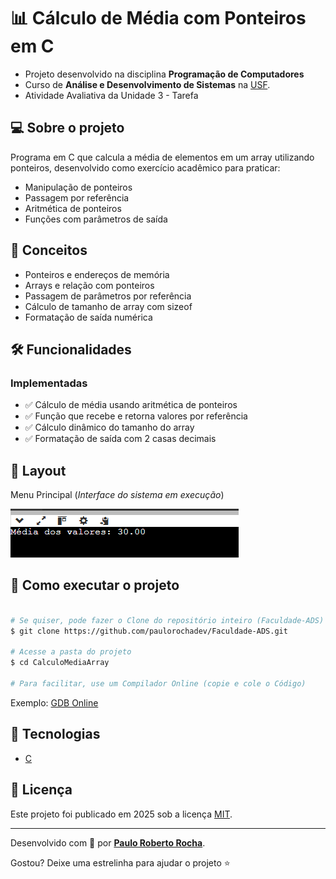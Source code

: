 # 📊 Cálculo de Média com Ponteiros em C

- Projeto desenvolvido na disciplina **Programação de Computadores**
- Curso de **Análise e Desenvolvimento de Sistemas** na [USF][usf_site].
- Atividade Avaliativa da Unidade 3 - Tarefa

## :computer: Sobre o projeto

Programa em C que calcula a média de elementos em um array utilizando ponteiros, desenvolvido como exercício acadêmico para praticar:

- Manipulação de ponteiros
- Passagem por referência
- Aritmética de ponteiros
- Funções com parâmetros de saída

## :wrench: Conceitos

- Ponteiros e endereços de memória
- Arrays e relação com ponteiros
- Passagem de parâmetros por referência
- Cálculo de tamanho de array com sizeof
- Formatação de saída numérica

## 🛠 Funcionalidades

### Implementadas
- :white_check_mark: Cálculo de média usando aritmética de ponteiros
- :white_check_mark: Função que recebe e retorna valores por referência
- :white_check_mark: Cálculo dinâmico do tamanho do array
- :white_check_mark: Formatação de saída com 2 casas decimais

## :art: Layout

Menu Principal (*Interface do sistema em execução*)

![alt text][menu_image]

## :open_file_folder: Como executar o projeto

```bash

# Se quiser, pode fazer o Clone do repositório inteiro (Faculdade-ADS)
$ git clone https://github.com/paulorochadev/Faculdade-ADS.git

# Acesse a pasta do projeto
$ cd CalculoMediaArray

# Para facilitar, use um Compilador Online (copie e cole o Código)

```
Exemplo: [GDB Online][gdb_online_site]


## :rocket: Tecnologias

- [C][c]

## :scroll: Licença

Este projeto foi publicado em 2025 sob a licença [MIT](./LICENSE).

-------------

Desenvolvido com :green_heart: por [**Paulo Roberto Rocha**][linkdin_eu].

Gostou? Deixe uma estrelinha para ajudar o projeto :star:

[menu_image]: https://github.com/paulorochadev/Faculdade-ADS/blob/main/CalculoMediaArray/assets/Tarefa_Unidade0.png?raw=true

[c]: https://www.c-language.org/
[gdb_online_site]: https://www.onlinegdb.com/
[usf_site]: https://www.usf.edu.br/
[linkdin_eu]: https://www.linkedin.com/in/paulo-rocha-b8556980/